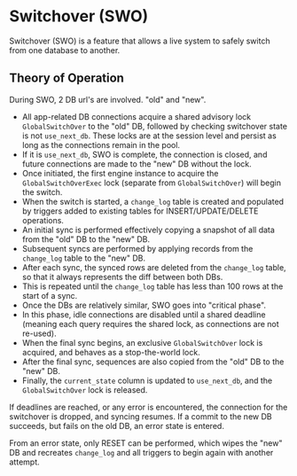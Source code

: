 # Switchover (SWO)

Switchover (SWO) is a feature that allows a live system to safely switch from one database to another.

## Theory of Operation

During SWO, 2 DB url's are involved. "old" and "new".

- All app-related DB connections acquire a shared advisory lock `GlobalSwitchOver` to the "old" DB, followed by checking switchover state is not `use_next_db`. These locks are at the session level and persist as long as the connections remain in the pool.
- If it is `use_next_db`, SWO is complete, the connection is closed, and future connections are made to the "new" DB without the lock.
- Once initiated, the first engine instance to acquire the `GlobalSwitchOverExec` lock (separate from `GlobalSwitchOver`) will begin the switch.
- When the switch is started, a `change_log` table is created and populated by triggers added to existing tables for INSERT/UPDATE/DELETE operations.
- An initial sync is performed effectively copying a snapshot of all data from the "old" DB to the "new" DB.
- Subsequent syncs are performed by applying records from the `change_log` table to the "new" DB.
- After each sync, the synced rows are deleted from the `change_log` table, so that it always represents the diff between both DBs.
- This is repeated until the `change_log` table has less than 100 rows at the start of a sync.
- Once the DBs are relatively similar, SWO goes into "critical phase".
- In this phase, idle connections are disabled until a shared deadline (meaning each query requires the shared lock, as connections are not re-used).
- When the final sync begins, an exclusive `GlobalSwitchOver` lock is acquired, and behaves as a stop-the-world lock.
- After the final sync, sequences are also copied from the "old" DB to the "new" DB.
- Finally, the `current_state` column is updated to `use_next_db`, and the `GlobalSwitchOver` lock is released.

If deadlines are reached, or any error is encountered, the connection for the switchover is dropped, and syncing resumes. If a commit to the new DB succeeds, but fails on the old DB, an error state is entered.

From an error state, only RESET can be performed, which wipes the "new" DB and recreates `change_log` and all triggers to begin again with another attempt.

